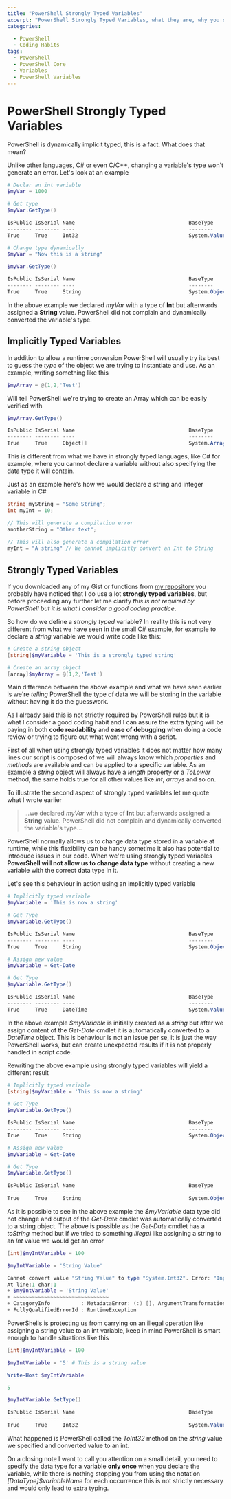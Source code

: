 ```yaml
---
title: "PowerShell Strongly Typed Variables"
excerpt: "PowerShell Strongly Typed Variables, what they are, why you should care and why you should use them in your code to avoid pitfalls and potential issues with data types"
categories:

  - PowerShell
  - Coding Habits
tags:
  - PowerShell
  - PowerShell Core
  - Variables
  - PowerShell Variables
---
```


# PowerShell Strongly Typed Variables

PowerShell is dynamically implicit typed, this is a fact. What does that mean? 

Unlike other languages, C# or even C/C++, changing a variable's type won't generate an error. Let's look at an example

```powershell
# Declar an int variable
$myVar = 1000

# Get type
$myVar.GetType()

IsPublic IsSerial Name                                     BaseType
-------- -------- ----                                     --------
True     True     Int32                                    System.ValueType

# Change type dynamically
$myVar = "Now this is a string"

$myVar.GetType()

IsPublic IsSerial Name                                     BaseType
-------- -------- ----                                     --------
True     True     String                                   System.Object

```

In the above example we declared *myVar* with a type of **Int** but afterwards assigned a **String** value. PowerShell did not complain and dynamically converted the variable's type.

## Implicitly Typed Variables

In addition to allow a runtime conversion PowerShell will usually try its best to guess the *type* of the object we are trying to instantiate and use.  As an example, writing something like this

```powershell
$myArray = @(1,2,'Test')
```

Will tell PowerShell we're trying to create an Array which can be easily verified with

```powershell
$myArray.GetType()

IsPublic IsSerial Name                                     BaseType
-------- -------- ----                                     --------
True     True     Object[]                                 System.Array
```

This is different from what we have in strongly typed languages, like C# for example, where you cannot declare a variable without also specifying the data type it will contain.



Just as an example here's how we would declare a string and integer variable in C#

```c#
string myString = "Some String";
int myInt = 10;

// This will generate a compilation error
anotherString = "Other text";
    
// This will also generate a compilation error
myInt = "A string" // We cannot implicitly convert an Int to String
```



## Strongly Typed Variables

If you downloaded any of my Gist or functions from [my repository](https://github.com/PsCustomObject?tab=repositories) you probably have noticed that I do use a lot **strongly typed variables**, but before proceeding any further let me clarify *this is not required by PowerShell but it is what I consider a good coding practice*. 



So how do we define a *strongly typed* variable? In reality this is not very different from what we have seen in the small C# example, for example to declare a *string* variable we would write code like this:



```powershell
# Create a string object
[string]$myVariable = 'This is a strongly typed string'

# Create an array object
[array]$myArray = @(1,2,'Test')
```



Main difference between the above example and what we have seen earlier is we're *telling* PowerShell the type of data we will be storing in the variable without having it do the guesswork.



As I already said this is not strictly required by PowerShell rules but it is what I consider a good coding habit and I can assure the extra typing will be paying in both **code readability** and **ease of debugging** when doing a code review or trying to figure out what went wrong with a script. 



First of all when using strongly typed variables it does not matter how many lines our script is composed of we will always know which *properties* and *methods* are available and can be applied to a specific variable. As an example a *string* object will always have a *length* property or a *ToLower* method, the same holds true for all other values like *int*, *arrays* and so on. 



To illustrate the second aspect of strongly typed variables let me quote what I wrote earlier

> ...we declared *myVar* with a type of **Int** but afterwards assigned a **String** value. PowerShell did not complain and dynamically converted the variable's type...

PowerShell normally allows us to change data type stored in a variable at runtime, while this flexibility can be handy sometime it also has potential to introduce issues in our code. When we're using strongly typed variables **PowerShell will not allow us to change data type** without creating a new variable with the correct data type in it.



Let's see this behaviour in action using an implicitly typed variable

```powershell
# Implicitly typed variable
$myVariable = 'This is now a string'

# Get Type
$myVariable.GetType()

IsPublic IsSerial Name                                     BaseType
-------- -------- ----                                     --------
True     True     String                                   System.Object

# Assign new value
$myVariable = Get-Date

# Get Type
$myVariable.GetType()

IsPublic IsSerial Name                                     BaseType
-------- -------- ----                                     --------
True     True     DateTime                                 System.ValueType
```

In the above example *$myVariable* is initially created as a *string* but after we assign content of the *Get-Date* cmdlet it is automatically converted to a *DateTime* object. This is behaviour is not an issue per se, it is just the way PowerShell works, but can create unexpected results if it is not properly handled in script code. 



Rewriting the above example using strongly typed variables will yield a different result

```powershell
# Implicitly typed variable
[string]$myVariable = 'This is now a string'

# Get Type
$myVariable.GetType()

IsPublic IsSerial Name                                     BaseType
-------- -------- ----                                     --------
True     True     String                                   System.Object

# Assign new value
$myVariable = Get-Date

# Get Type
$myVariable.GetType()

IsPublic IsSerial Name                                     BaseType
-------- -------- ----                                     --------
True     True     String                                   System.Object
```

As it is possible to see in the above example the *$myVariable* data type did not change and output of the *Get-Date* cmdlet was automatically converted to a string object. The above is possible as the *Get-Date* cmdlet has a *toString* method but if we tried to something *illegal* like assigning a string to an *Int* value we would get an error

```powershell
[int]$myIntVariable = 100

$myIntVariable = 'String Value'

Cannot convert value "String Value" to type "System.Int32". Error: "Input string was not in a correct format."
At line:1 char:1
+ $myIntVariable = 'String Value'
+ ~~~~~~~~~~~~~~~~~~~~~~~~~~~~~~~
+ CategoryInfo          : MetadataError: (:) [], ArgumentTransformationMetadataException
+ FullyQualifiedErrorId : RuntimeException
```

PowerShells is protecting us from carrying on an illegal operation like assigning a string value to an int variable, keep in mind PowerShell is smart enough to handle situations like this 

```powershell
[int]$myIntVariable = 100

$myIntVariable = '5' # This is a string value

Write-Host $myIntVariable 

5

$myIntVariable.GetType()

IsPublic IsSerial Name                                     BaseType
-------- -------- ----                                     --------
True     True     Int32                                    System.ValueType
```

What happened is PowerShell called the *ToInt32* method on the *string* value we specified and converted value to an int.



On a closing note I want to call you attention on a small detail, you need to specify the data type for a variable **only once** when you declare the variable, while there is nothing stopping you from using the notation *[DataType]$variableName* for each occurrence this is not strictly necessary and would only lead to extra typing.